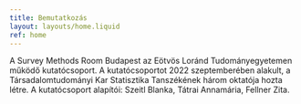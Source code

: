 ```yaml
---
title: Bemutatkozás
layout: layouts/home.liquid
ref: home
---
```

A Survey Methods Room Budapest az Eötvös Loránd Tudományegyetemen működő kutatócsoport. A kutatócsoportot 2022 szeptemberében alakult, a Társadalomtudományi Kar Statisztika Tanszékének három oktatója hozta létre. A kutatócsoport alapítói: Szeitl Blanka, Tátrai Annamária, Fellner Zita.